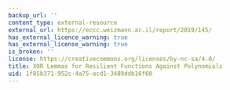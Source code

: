 ```yaml
---
backup_url: ''
content_type: external-resource
external_url: https://eccc.weizmann.ac.il/report/2019/145/
has_external_licence_warning: true
has_external_license_warning: true
is_broken: ''
license: https://creativecommons.org/licenses/by-nc-sa/4.0/
title: XOR Lemmas for Resilient Functions Against Polynomials
uid: 1f85b371-952c-4a75-acd1-3489ddb16f60
---
```

